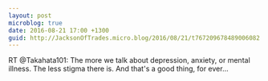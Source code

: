 ```yaml
---
layout: post
microblog: true
date: 2016-08-21 17:00 +1300
guid: http://JacksonOfTrades.micro.blog/2016/08/21/t767209678489006082.html
---
```

RT @Takahata101: The more we talk about depression, anxiety, or mental illness. The less stigma there is. And that's a good thing, for ever…
